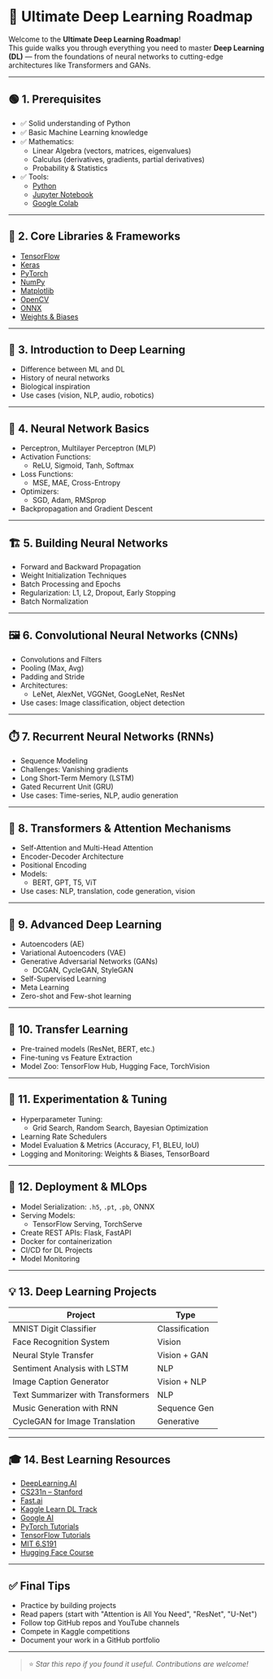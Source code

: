 # 🤖 Ultimate Deep Learning Roadmap

Welcome to the **Ultimate Deep Learning Roadmap**!  
This guide walks you through everything you need to master **Deep Learning (DL)** — from the foundations of neural networks to cutting-edge architectures like Transformers and GANs.

---

## 🟢 1. Prerequisites

- ✅ Solid understanding of Python
- ✅ Basic Machine Learning knowledge
- ✅ Mathematics:
  - Linear Algebra (vectors, matrices, eigenvalues)
  - Calculus (derivatives, gradients, partial derivatives)
  - Probability & Statistics
- ✅ Tools:
  - [Python](https://www.python.org/)
  - [Jupyter Notebook](https://jupyter.org/)
  - [Google Colab](https://colab.research.google.com/)

---

## 🧰 2. Core Libraries & Frameworks

- [TensorFlow](https://www.tensorflow.org/)
- [Keras](https://keras.io/)
- [PyTorch](https://pytorch.org/)
- [NumPy](https://numpy.org/)
- [Matplotlib](https://matplotlib.org/)
- [OpenCV](https://opencv.org/)
- [ONNX](https://onnx.ai/)
- [Weights & Biases](https://wandb.ai/)

---

## 🧠 3. Introduction to Deep Learning

- Difference between ML and DL
- History of neural networks
- Biological inspiration
- Use cases (vision, NLP, audio, robotics)

---

## 🔬 4. Neural Network Basics

- Perceptron, Multilayer Perceptron (MLP)
- Activation Functions:
  - ReLU, Sigmoid, Tanh, Softmax
- Loss Functions:
  - MSE, MAE, Cross-Entropy
- Optimizers:
  - SGD, Adam, RMSprop
- Backpropagation and Gradient Descent

---

## 🏗️ 5. Building Neural Networks

- Forward and Backward Propagation
- Weight Initialization Techniques
- Batch Processing and Epochs
- Regularization: L1, L2, Dropout, Early Stopping
- Batch Normalization

---

## 🖼️ 6. Convolutional Neural Networks (CNNs)

- Convolutions and Filters
- Pooling (Max, Avg)
- Padding and Stride
- Architectures:
  - LeNet, AlexNet, VGGNet, GoogLeNet, ResNet
- Use cases: Image classification, object detection

---

## ⏱️ 7. Recurrent Neural Networks (RNNs)

- Sequence Modeling
- Challenges: Vanishing gradients
- Long Short-Term Memory (LSTM)
- Gated Recurrent Unit (GRU)
- Use cases: Time-series, NLP, audio generation

---

## 🧠 8. Transformers & Attention Mechanisms

- Self-Attention and Multi-Head Attention
- Encoder-Decoder Architecture
- Positional Encoding
- Models:
  - BERT, GPT, T5, ViT
- Use cases: NLP, translation, code generation, vision

---

## 🧬 9. Advanced Deep Learning

- Autoencoders (AE)
- Variational Autoencoders (VAE)
- Generative Adversarial Networks (GANs)
  - DCGAN, CycleGAN, StyleGAN
- Self-Supervised Learning
- Meta Learning
- Zero-shot and Few-shot learning

---

## 🔄 10. Transfer Learning

- Pre-trained models (ResNet, BERT, etc.)
- Fine-tuning vs Feature Extraction
- Model Zoo: TensorFlow Hub, Hugging Face, TorchVision

---

## 🧪 11. Experimentation & Tuning

- Hyperparameter Tuning:
  - Grid Search, Random Search, Bayesian Optimization
- Learning Rate Schedulers
- Model Evaluation & Metrics (Accuracy, F1, BLEU, IoU)
- Logging and Monitoring: Weights & Biases, TensorBoard

---

## 🧱 12. Deployment & MLOps

- Model Serialization: `.h5`, `.pt`, `.pb`, ONNX
- Serving Models:
  - TensorFlow Serving, TorchServe
- Create REST APIs: Flask, FastAPI
- Docker for containerization
- CI/CD for DL Projects
- Model Monitoring

---

## 💡 13. Deep Learning Projects

| Project                          | Type            |
|----------------------------------|-----------------|
| MNIST Digit Classifier           | Classification  |
| Face Recognition System          | Vision          |
| Neural Style Transfer            | Vision + GAN    |
| Sentiment Analysis with LSTM     | NLP             |
| Image Caption Generator          | Vision + NLP    |
| Text Summarizer with Transformers| NLP             |
| Music Generation with RNN        | Sequence Gen    |
| CycleGAN for Image Translation   | Generative      |

---

## 🎓 14. Best Learning Resources

- [DeepLearning.AI](https://www.deeplearning.ai/)
- [CS231n – Stanford](https://cs231n.stanford.edu/)
- [Fast.ai](https://course.fast.ai/)
- [Kaggle Learn DL Track](https://www.kaggle.com/learn/intro-to-deep-learning)
- [Google AI](https://ai.google/education/)
- [PyTorch Tutorials](https://pytorch.org/tutorials/)
- [TensorFlow Tutorials](https://www.tensorflow.org/tutorials)
- [MIT 6.S191](http://introtodeeplearning.com/)
- [Hugging Face Course](https://huggingface.co/learn)

---

## ✅ Final Tips

- Practice by building projects
- Read papers (start with "Attention is All You Need", "ResNet", "U-Net")
- Follow top GitHub repos and YouTube channels
- Compete in Kaggle competitions
- Document your work in a GitHub portfolio

---

> ⭐ *Star this repo if you found it useful. Contributions are welcome!*

